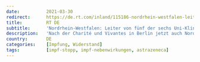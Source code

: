 ```yaml
---
date:          2021-03-30
redirect:      https://de.rt.com/inland/115186-nordrhein-westfalen-leiter-gegen-astrazeneca/
title:         RT DE
subtitle:      'Nordrhein-Westfalen: Leiter von fünf der sechs Uni-Kliniken gegen AstraZeneca'
description:   'Nach der Charité und Vivantes in Berlin jetzt auch Nordrhein-Westfalen. Leiter von fünf der sechs Uni-Kliniken sprechen sich gegen eine Impfung jüngerer Frauen mit dem Impfstoff von AstraZeneca aus. Das Land Berlin setzt die Impfungen für unter 60-jährige dem Vakzin ganz aus.'
country:       DE
categories:    [Impfung, Widerstand]
tags:          [impf-stopp, impf-nebenwirkungen, astrazeneca]
---
```

